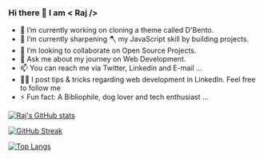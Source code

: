 ### Hi there 👋 I am < Raj />



- 🔭 I’m currently working on cloning a theme called D'Bento.
- 🌱 I’m currently sharpening 🪓 my JavaScript skill by building projects.
- 👯 I’m looking to collaborate on Open Source Projects.
- 💬 Ask me about my journey on Web Development.
- 📫 You can reach me via Twitter, Linkedin and E-mail ...
- 🙋‍♂️ I post tips & tricks regarding web development in LinkedIn. Feel free to follow me
- ⚡ Fun fact: A Bibliophile, dog lover and tech enthusiast ...

[![Raj's GitHub stats](https://github-readme-stats.vercel.app/api?username=rk-codeflow)](https://github.com/anuraghazra/github-readme-stats)

[![GitHub Streak](https://github-readme-streak-stats.herokuapp.com/?user=rk-codeflow)](https://git.io/streak-stats)

[![Top Langs](https://github-readme-stats.vercel.app/api/top-langs/?username=rk-codeflow)](https://github.com/anuraghazra/github-readme-stats)


